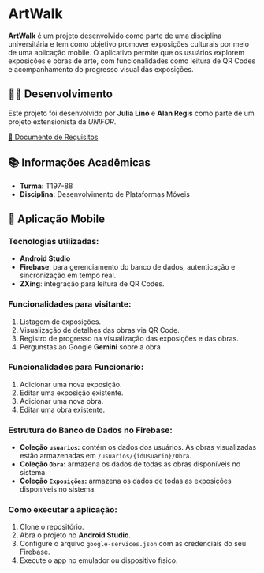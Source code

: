 # ArtWalk

**ArtWalk** é um projeto desenvolvido como parte de uma disciplina universitária e tem como objetivo promover exposições culturais por meio de uma aplicação mobile. O aplicativo permite que os usuários explorem exposições e obras de arte, com funcionalidades como leitura de QR Codes e acompanhamento do progresso visual das exposições.

## 👨‍💻 Desenvolvimento

Este projeto foi desenvolvido por **Julia Lino** e **Alan Regis** como parte de um projeto extensionista da *UNIFOR*.

[📄 Documento de Requisitos](Trabalho%20Disp.%20Moveis.pdf)

## 📚 Informações Acadêmicas

- **Turma:** T197-88  
- **Disciplina:** Desenvolvimento de Plataformas Móveis  

## 📱 Aplicação Mobile

### Tecnologias utilizadas:
- **Android Studio**
- **Firebase**: para gerenciamento do banco de dados, autenticação e sincronização em tempo real.
- **ZXing**: integração para leitura de QR Codes.

### Funcionalidades para visitante:
1. Listagem de exposições.
2. Visualização de detalhes das obras via QR Code.
3. Registro de progresso na visualização das exposições e das obras.
4. Pergunstas ao Google **Gemini** sobre a obra 

### Funcionalidades para Funcionário:
1. Adicionar uma nova exposição.
2. Editar uma exposição existente.
3. Adicionar uma nova obra.
4. Editar uma obra existente.

### Estrutura do Banco de Dados no Firebase:
- **Coleção `usuarios`:** contém os dados dos usuários. As obras visualizadas estão armazenadas em `/usuarios/{idUsuario}/Obra`.
- **Coleção `Obra`:** armazena os dados de todas as obras disponíveis no sistema.
- **Coleção `Exposições`:** armazena os dados de todas as exposições disponíveis no sistema.

### Como executar a aplicação:
1. Clone o repositório.
2. Abra o projeto no **Android Studio**.
3. Configure o arquivo `google-services.json` com as credenciais do seu Firebase.
4. Execute o app no emulador ou dispositivo físico.
